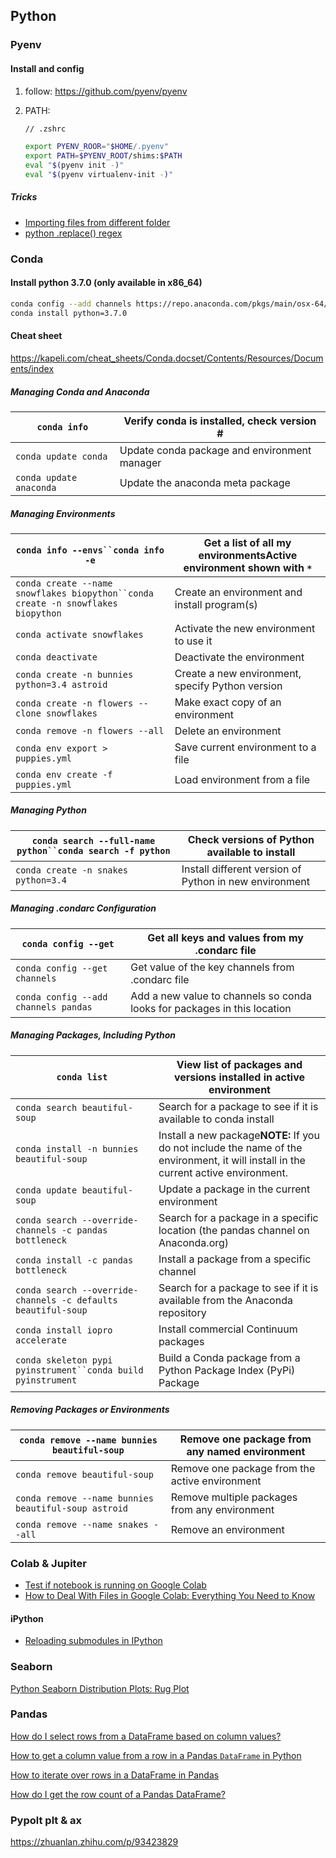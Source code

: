 ## Python

### Pyenv

#### Install and config

1. follow: https://github.com/pyenv/pyenv

2. PATH:

   ```zsh
   // .zshrc
   
   export PYENV_ROOR="$HOME/.pyenv"
   export PATH=$PYENV_ROOT/shims:$PATH
   eval "$(pyenv init -)"
   eval "$(pyenv virtualenv-init -)"
   ```

##### Tricks

- [Importing files from different folder](https://stackoverflow.com/questions/4383571/importing-files-from-different-folder)
- [python .replace() regex](https://stackoverflow.com/questions/11475885/python-replace-regex)

### Conda

#### Install python 3.7.0 (only available in x86_64)

```bash
conda config --add channels https://repo.anaconda.com/pkgs/main/osx-64/
conda install python=3.7.0
```

#### Cheat sheet

https://kapeli.com/cheat_sheets/Conda.docset/Contents/Resources/Documents/index

##### Managing Conda and Anaconda

| `conda info`            | Verify conda is installed, check version #   |
| ----------------------- | -------------------------------------------- |
| `conda update conda`    | Update conda package and environment manager |
| `conda update anaconda` | Update the anaconda meta package             |

##### Managing Environments

| ` conda info --envs``conda info -e `                                               | Get a list of all my environmentsActive environment shown with `*` |
| ---------------------------------------------------------------------------------- | ------------------------------------------------------------------ |
| ` conda create --name snowflakes biopython``conda create -n snowflakes biopython ` | Create an environment and install program(s)                       |
| `conda activate snowflakes`                                                        | Activate the new environment to use it                             |
| `conda deactivate`                                                                 | Deactivate the environment                                         |
| `conda create -n bunnies python=3.4 astroid`                                       | Create a new environment, specify Python version                   |
| `conda create -n flowers --clone snowflakes`                                       | Make exact copy of an environment                                  |
| `conda remove -n flowers --all`                                                    | Delete an environment                                              |
| `conda env export > puppies.yml`                                                   | Save current environment to a file                                 |
| `conda env create -f puppies.yml`                                                  | Load environment from a file                                       |

##### Managing Python

| ` conda search --full-name python``conda search -f python ` | Check versions of Python available to install          |
| ----------------------------------------------------------- | ------------------------------------------------------ |
| `conda create -n snakes python=3.4`                         | Install different version of Python in new environment |

##### Managing .condarc Configuration

| `conda config --get`                 | Get all keys and values from my .condarc file                            |
| ------------------------------------ | ------------------------------------------------------------------------ |
| `conda config --get channels`        | Get value of the key channels from .condarc file                         |
| `conda config --add channels pandas` | Add a new value to channels so conda looks for packages in this location |

##### Managing Packages, Including Python

| `conda list`                                                   | View list of packages and versions installed in active environment                                                                   |
| -------------------------------------------------------------- | ------------------------------------------------------------------------------------------------------------------------------------ |
| `conda search beautiful-soup`                                  | Search for a package to see if it is available to conda install                                                                      |
| `conda install -n bunnies beautiful-soup`                      | Install a new package**NOTE:** If you do not include the name of the environment, it will install in the current active environment. |
| `conda update beautiful-soup`                                  | Update a package in the current environment                                                                                          |
| `conda search --override-channels -c pandas bottleneck`        | Search for a package in a specific location (the pandas channel on Anaconda.org)                                                     |
| `conda install -c pandas bottleneck`                           | Install a package from a specific channel                                                                                            |
| `conda search --override-channels -c defaults beautiful-soup`  | Search for a package to see if it is available from the Anaconda repository                                                          |
| `conda install iopro accelerate`                               | Install commercial Continuum packages                                                                                                |
| ` conda skeleton pypi pyinstrument``conda build pyinstrument ` | Build a Conda package from a Python Package Index (PyPi) Package                                                                     |

##### Removing Packages or Environments

| `conda remove --name bunnies beautiful-soup`         | Remove one package from any named environment  |
| ---------------------------------------------------- | ---------------------------------------------- |
| `conda remove beautiful-soup`                        | Remove one package from the active environment |
| `conda remove --name bunnies beautiful-soup astroid` | Remove multiple packages from any environment  |
| `conda remove --name snakes --all`                   | Remove an environment                          |

### Colab & Jupiter

- [Test if notebook is running on Google Colab](https://stackoverflow.com/questions/53581278/test-if-notebook-is-running-on-google-colab)
- [How to Deal With Files in Google Colab: Everything You Need to Know](https://neptune.ai/blog/google-colab-dealing-with-files)

#### iPython

- [Reloading submodules in IPython](https://stackoverflow.com/questions/5364050/reloading-submodules-in-ipython)



### Seaborn

[Python Seaborn Distribution Plots: Rug Plot](https://www.programsbuzz.com/article/python-seaborn-distribution-plots-rug-plot)



### Pandas

[How do I select rows from a DataFrame based on column values?](https://stackoverflow.com/questions/17071871/how-do-i-select-rows-from-a-dataframe-based-on-column-values)

[How to get a column value from a row in a Pandas `DataFrame` in Python](https://www.kite.com/python/answers/how-to-get-a-column-value-from-a-row-in-a-pandas-%60dataframe%60-in-python#:~:text=iloc%20to%20select%20a%20value,specified%20row%20index%20as%20i%20.)

[How to iterate over rows in a DataFrame in Pandas](https://stackoverflow.com/questions/16476924/how-to-iterate-over-rows-in-a-dataframe-in-pandas)

[How do I get the row count of a Pandas DataFrame?](https://stackoverflow.com/questions/15943769/how-do-i-get-the-row-count-of-a-pandas-dataframe)



### Pypolt plt & ax

https://zhuanlan.zhihu.com/p/93423829
